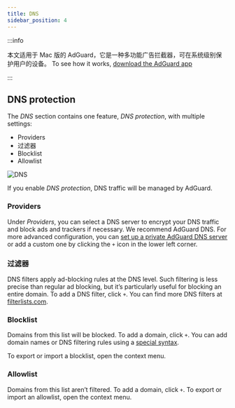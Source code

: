 ```yaml
---
title: DNS
sidebar_position: 4
---
```


:::info

本文适用于 Mac 版的 AdGuard，它是一种多功能广告拦截器，可在系统级别保护用户的设备。 To see how it works, [download the AdGuard app](https://agrd.io/download-kb-adblock)

:::

## DNS protection

The _DNS_ section contains one feature, _DNS protection_, with multiple settings:

- Providers
- 过滤器
- Blocklist
- Allowlist

![DNS](https://cdn.adtidy.org/content/kb/ad_blocker/mac/dns.png)

If you enable _DNS protection_, DNS traffic will be managed by AdGuard.

### Providers

Under _Providers_, you can select a DNS server to encrypt your DNS traffic and block ads and trackers if necessary. We recommend AdGuard DNS. For more advanced configuration, you can [set up a private AdGuard DNS server](https://adguard-dns.io/welcome.html) or add a custom one by clicking the `+` icon in the lower left corner.

### 过滤器

DNS filters apply ad-blocking rules at the DNS level. Such filtering is less precise than regular ad blocking, but it’s particularly useful for blocking an entire domain. To add a DNS filter, click `+`. You can find more DNS filters at [filterlists.com](https://filterlists.com/).

### Blocklist

Domains from this list will be blocked. To add a domain, click `+`. You can add domain names or DNS filtering rules using a [special syntax](https://adguard-dns.io/kb/general/dns-filtering-syntax/).

To export or import a blocklist, open the context menu.

### Allowlist

Domains from this list aren’t filtered. To add a domain, click `+`. To export or import an allowlist, open the context menu.
